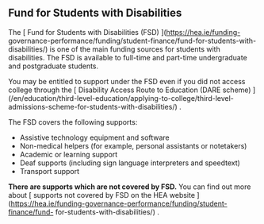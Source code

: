##  Fund for Students with Disabilities

The [ Fund for Students with Disabilities (FSD) ](https://hea.ie/funding-
governance-performance/funding/student-finance/fund-for-students-with-
disabilities/) is one of the main funding sources for students with
disabilities. The FSD is available to full-time and part-time undergraduate
and postgraduate students.

You may be entitled to support under the FSD even if you did not access
college through the [ Disability Access Route to Education (DARE scheme)
](/en/education/third-level-education/applying-to-college/third-level-
admissions-scheme-for-students-with-disabilities/) .

The FSD covers the following supports:

  * Assistive technology equipment and software 
  * Non-medical helpers (for example, personal assistants or notetakers) 
  * Academic or learning support 
  * Deaf supports (including sign language interpreters and speedtext) 
  * Transport support 

**There are supports which are not covered by FSD.** You can find out more
about [ supports not covered by FSD on the HEA website
](https://hea.ie/funding-governance-performance/funding/student-finance/fund-
for-students-with-disabilities/) .
